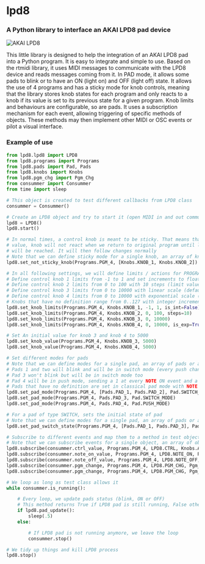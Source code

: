 # lpd8
### A Python library to interface an AKAI LPD8 pad device
![AKAI LPD8](https://d1jtxvnvoxswj8.cloudfront.net/catalog/product/cache/421fe9f256d7dd674b5a25e9478e383f/l/p/lpd8_web_large.jpg_2a5e9928f9c871bf86f5a4d05b4453e6.jpg)

This little library is designed to help the integration of an AKAI LPD8 pad into a Python program.
It is easy to integrate and simple to use. Based on the rtmidi library, it uses MIDI messages to
communicate with the LPD8 device and reads messages coming from it.
In PAD mode, it allows some pads to blink or to have an ON (light on) and OFF (light off) state.
It allows the use of 4 programs and has a sticky mode for knob controls, meaning that the library
stores knob states for each program and only reacts to a knob if its value is set to its previous state
for a given program.
Knob limits and behaviours are configurable, so are pads.
It uses a subscription mechanism for each event, allowing triggering of specific methods of objects. These methods
may then implement other MIDI or OSC events or pilot a visual interface.

### Example of use
```python
from lpd8.lpd8 import LPD8
from lpd8.programs import Programs
from lpd8.pads import Pad, Pads
from lpd8.knobs import Knobs
from lpd8.pgm_chg import Pgm_Chg
from consummer import Consummer
from time import sleep

# This object is created to test different callbacks from LPD8 class
consummer = Consummer()

# Create an LPD8 object and try to start it (open MIDI in and out communication)
lpd8 = LPD8()
lpd8.start()

# In normal times, a control knob is meant to be sticky. That means that if we change program and then knob
# value, knob will not react when we return to original program until last stored value for this program
# will be reached. It will then follow changes normally
# Note that we can define sticky mode for a single knob, an array of knobs or all knobs
lpd8.set_not_sticky_knob(Programs.PGM_4, [Knobs.KNOB_1, Knobs.KNOB_2])

# In all following settings, we will define limits / actions for PROGRAM 4
# Define control knob 1 limits from -1 to 1 and set increments to float values
# Define control knob 2 limits from 0 to 100 with 10 steps (limit values to 0, 10, 20, ..., 90, 100)
# Define control knob 3 limits from 0 to 10000 with linear scale (default)
# Define control knob 4 limits from 0 to 10000 with exponential scale (slow increments at the beginning)
# Knobs that have no definition range from 0..127 with integer increments of 1 (default MIDI behaviour)
lpd8.set_knob_limits(Programs.PGM_4, Knobs.KNOB_1, -1, 1, is_int=False)
lpd8.set_knob_limits(Programs.PGM_4, Knobs.KNOB_2, 0, 100, steps=10)
lpd8.set_knob_limits(Programs.PGM_4, Knobs.KNOB_3, 0, 10000)
lpd8.set_knob_limits(Programs.PGM_4, Knobs.KNOB_4, 0, 10000, is_exp=True)

# Set An initial value for knob 3 and knob 4 to 5000
lpd8.set_knob_value(Programs.PGM_4, Knobs.KNOB_3, 5000)
lpd8.set_knob_value(Programs.PGM_4, Knobs.KNOB_4, 5000)

# Set different modes for pads
# Note that we can define modes for a single pad, an array of pads or all pads
# Pads 1 and two will blink and will be in switch mode (every push changes state between 0 and 1)
# Pad 3 won't blink but will be in switch mode too
# Pad 4 will be in push mode, sending a 1 at every NOTE ON event and a 0 at every NOTE OFF event
# Pads that have no definition are set in classical pad mode with NOTE ON / NOTE OFF events and velocity values
lpd8.set_pad_mode(Programs.PGM_4, [Pads.PAD_1, Pads.PAD_2], Pad.SWITCH_MODE + Pad.BLINK_MODE)
lpd8.set_pad_mode(Programs.PGM_4, Pads.PAD_3, Pad.SWITCH_MODE)
lpd8.set_pad_mode(Programs.PGM_4, Pads.PAD_4, Pad.PUSH_MODE)

# For a pad of type SWITCH, sets the initial state of pad
# Note that we can define modes for a single pad, an array of pads or all pads
lpd8.set_pad_switch_state(Programs.PGM_4, [Pads.PAD_1, Pads.PAD_3], Pad.ON)

# Subscribe to different events and map them to a method in test object
# Note that we can subscribe events for a single object, an array of objects or all objects of a group
lpd8.subscribe(consummer.ctrl_value, Programs.PGM_4, LPD8.CTRL, Knobs.ALL_KNOBS)
lpd8.subscribe(consummer.note_on_value, Programs.PGM_4, LPD8.NOTE_ON, Pads.ALL_PADS)
lpd8.subscribe(consummer.note_off_value, Programs.PGM_4, LPD8.NOTE_OFF, Pads.ALL_PADS)
lpd8.subscribe(consummer.pgm_change, Programs.PGM_4, LPD8.PGM_CHG, Pgm_Chg.PGM_CHG_4)
lpd8.subscribe(consummer.pgm_change, Programs.PGM_4, LPD8.PGM_CHG, Pgm_Chg.PGM_CHG_4)

# We loop as long as test class allows it
while consummer.is_running():

    # Every loop, we update pads status (blink, ON or OFF)
    # This method returns True if LPD8 pad is still running, False otherwise
    if lpd8.pad_update():
        sleep(.5)
    else:

        # If LPD8 pad is not running anymore, we leave the loop
        consummer.stop()

# We tidy up things and kill LPD8 process
lpd8.stop()
```